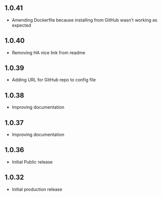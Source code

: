 <!-- https://developers.home-assistant.io/docs/add-ons/presentation#keeping-a-changelog -->

## 1.0.41

- Amending Dockerfile because installing from GitHub wasn't working as expected

## 1.0.40

- Removing HA nice link from readme

## 1.0.39

- Adding URL for GitHub repo to config file

## 1.0.38

- Improving documentation

## 1.0.37

- Improving documentation

## 1.0.36

- Initial Public release

## 1.0.32

- Initial production release